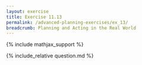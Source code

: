 ```yaml
---
layout: exercise
title: Exercise 11.13
permalink: /advanced-planning-exercises/ex_13/
breadcrumb: Planning and Acting in the Real World
---
```


{% include mathjax_support %}

<div><i class="arrow-up loader" data-chapter="advanced-planning-exercises" data-exercise="ex_13" data-rating="0"></i></div>
{% include_relative question.md %}

